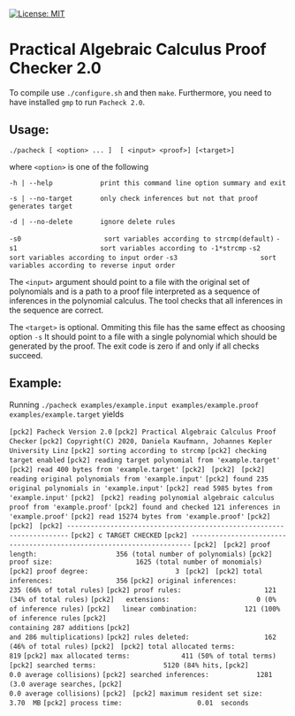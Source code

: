 [![License: MIT](https://img.shields.io/badge/License-MIT-yellow.svg)](https://opensource.org/licenses/MIT)

Practical Algebraic Calculus Proof Checker 2.0
=================================================

To compile use `./configure.sh` and then `make`.
Furthermore, you need to have installed `gmp` to run `Pacheck 2.0`.

Usage: 
----------------------------------
`./pacheck [ <option> ... ]  [ <input> <proof>] [<target>]`

where `<option>` is one of the following

  `-h | --help            print this command line option summary and exit`  

  `-s | --no-target       only check inferences but not that proof generates target`    

  `-d | --no-delete       ignore delete rules`  

 `-s0                     sort variables according to strcmp(default)`
 `-s1                     sort variables according to -1*strcmp`
 `-s2                     sort variables according to input order`
 `-s3                     sort variables according to reverse input order`


The `<input>` argument should point to a file with the
original set of polynomials and <proof> is a path to a proof file
interpreted as a sequence of inferences in the polynomial calculus.
The tool checks that all inferences in the sequence are correct.

The `<target>` is optional. Ommiting this file has the same effect as choosing option `-s`
It should point to a file with a single polynomial which
should be generated by the proof.
The exit code is zero if and only if all checks succeed.

Example: 
----------------------------------
Running `./pacheck examples/example.input examples/example.proof examples/example.target` yields

`[pck2] Pacheck Version 2.0`
`[pck2] Practical Algebraic Calculus Proof Checker`
`[pck2] Copyright(C) 2020, Daniela Kaufmann, Johannes Kepler University Linz`
`[pck2] sorting according to strcmp`
`[pck2] checking target enabled`
`[pck2] reading target polynomial from 'example.target'`
`[pck2] read 400 bytes from 'example.target'`
`[pck2] `
`[pck2] `
`[pck2] reading original polynomials from 'example.input'`
`[pck2] found 235 original polynomials in 'example.input'`
`[pck2] read 5985 bytes from 'example.input'`
`[pck2] `
`[pck2] reading polynomial algebraic calculus proof from 'example.proof'`
`[pck2] found and checked 121 inferences in 'example.proof'`
`[pck2] read 15274 bytes from 'example.proof'`
`[pck2] `
`[pck2] `
`[pck2] ----------------------------------------------------------------------`
`[pck2] c TARGET CHECKED`
`[pck2] ----------------------------------------------------------------------`
`[pck2] `
`[pck2] proof length:                    356 (total number of polynomials)`
`[pck2] proof size:                     1625 (total number of monomials)`
`[pck2] proof degree:                      3 `
`[pck2] `
`[pck2] total inferences:                356`
`[pck2] original inferences:             235 (66% of total rules)`
`[pck2] proof rules:                     121 (34% of total rules)`
`[pck2]   extensions:                      0 (0% of inference rules)`
`[pck2]   linear combination:            121 (100% of inference rules`
`[pck2]                                        containing 287 additions`
`[pck2]                                        and 286 multiplications)`
`[pck2] rules deleted:                   162 (46% of total rules)`
`[pck2] `
`[pck2] total allocated terms:           819`
`[pck2] max allocated terms:             411 (50% of total terms)`
`[pck2] searched terms:                 5120 (84% hits,`
`[pck2]                                        0.0 average collisions)`
`[pck2] searched inferences:            1281 (3.0 average searches,`
`[pck2]                                        0.0 average collisions)`
`[pck2] `
`[pck2] maximum resident set size:      3.70  MB`
`[pck2] process time:                   0.01  seconds`



